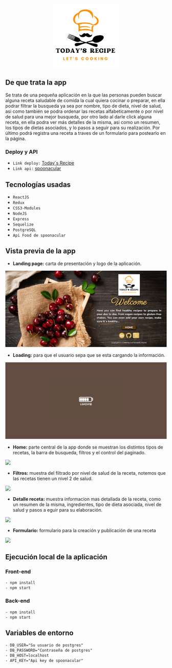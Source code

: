 <p align="center">
  <img height="200" src="https://github.com/fernando8alvarez/My-PI-Food/blob/main/client/src/components/image/Logo.png" />
</p>

## De que trata la app

Se trata de una pequeña aplicación en la que las personas pueden buscar alguna receta saludable de comida la cual quiera cocinar o preparar, en ella podrar filtrar la busqueda ya sea por nombre, tipo de dieta, nivel de salud, asi como también se podra ordenar las recetas alfabeticamente o por nivel de salud para una mejor busqueda, por otro lado al darle click alguna receta, en ella podra ver más detalles de la misma, asi como un resumen, los tipos de dietas asociados, y lo pasos a seguir para su realización. Por último podrá registra una receta a traves de un formulario para postearlo en la página.

### Deploy y API

- `Link deploy:` [Today´s Recipe](https://todays-recipe.vercel.app/)
- `Link api:` [spoonacular](https://spoonacular.com/food-api)


## Tecnologías usadas

- `ReactJS` 
- `Redux`
- `CSS3-Modules` 
- `NodeJS`
- `Express`
- `Sequelize` 
- `PostgreSQL` 
- `Api Food de spoonacular` 

## Vista previa de la app

- **Landing page:** carta de presentación y logo de la aplicación.

<img src="https://github.com/fernando8alvarez/My-PI-Food/blob/main/landingpage-food.png" />

- **Loading:** para que el usuario sepa que se esta cargando la información.

<img src="https://github.com/fernando8alvarez/My-PI-Food/blob/main/1667960726467.png" />

- **Home:** parte central de la app donde se muestran los distintos tipos de recetas, la barra de busqueda, filtros y el control del paginado.

<img src="https://github.com/fernando8alvarez/My-PI-Food/blob/main/1667960536516.png" />

- **Filtros:** muestra del filtrado por nivel de salud de la receta, notemos que las recetas tienen un nivel 2 de salud.

<img src="https://github.com/fernando8alvarez/My-PI-Food/blob/main/1667960582617.png" />

- **Detalle receta:** muestra informacion mas detallada de la receta, como un resumen de la misma, ingredientes, tipo de dieta asociada, nivel de salud y pasos a eguir para su elaboración.

<img src="https://github.com/fernando8alvarez/My-PI-Food/blob/main/1667962750560.png" />

- **Formulario:** formulario para la creación y publicación de una receta

<img src="https://github.com/fernando8alvarez/My-PI-Food/blob/main/formulario.png" />

## Ejecución local de la aplicación

### Front-end
```
- npm install
- npm start
```
### Back-end
```
- npm install
- npm start
```
## Variables de entorno
```
- DB_USER="Su usuario de postgres"
- DB_PASSWORD="Contraseña de postgres"
- DB_HOST=localhost
- API_KEY="Api key de spoonacular"
```



